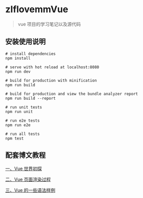 # zlflovemmVue

> vue 项目的学习笔记以及源代码

## 安装使用说明

``` 
# install dependencies
npm install

# serve with hot reload at localhost:8080
npm run dev

# build for production with minification
npm run build

# build for production and view the bundle analyzer report
npm run build --report

# run unit tests
npm run unit

# run e2e tests
npm run e2e

# run all tests
npm test
```
## 配套博文教程

[一、Vue 世界初探](https://quellanan.blog.csdn.net/article/details/103581241)

[二、Vue 页面渲染过程](https://blog.csdn.net/qq_27790011/article/details/103585839)

[三、Vue 的一些语法样例](https://blog.csdn.net/qq_27790011/article/details/103614490)
